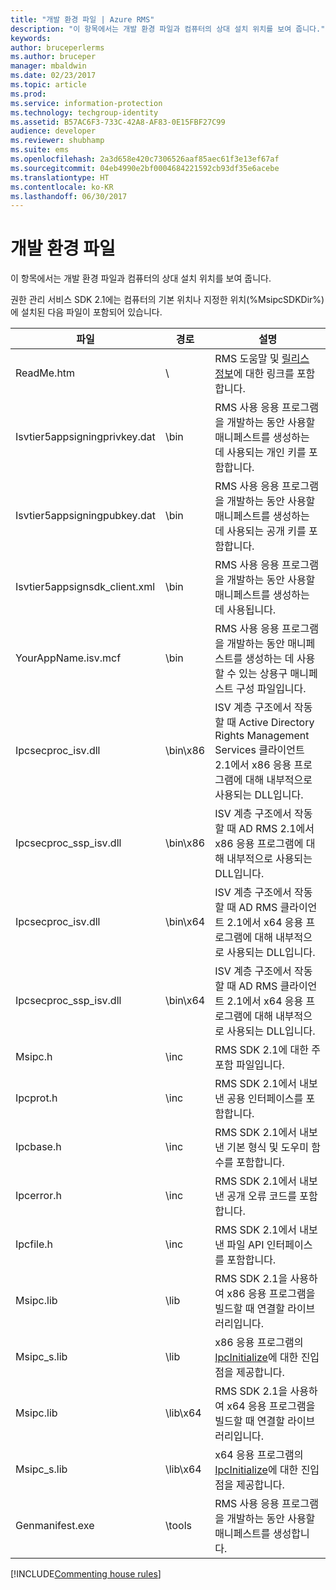 ```yaml
---
title: "개발 환경 파일 | Azure RMS"
description: "이 항목에서는 개발 환경 파일과 컴퓨터의 상대 설치 위치를 보여 줍니다."
keywords: 
author: bruceperlerms
ms.author: bruceper
manager: mbaldwin
ms.date: 02/23/2017
ms.topic: article
ms.prod: 
ms.service: information-protection
ms.technology: techgroup-identity
ms.assetid: B57AC6F3-733C-42A8-AF83-0E15FBF27C99
audience: developer
ms.reviewer: shubhamp
ms.suite: ems
ms.openlocfilehash: 2a3d658e420c7306526aaf85aec61f3e13ef67af
ms.sourcegitcommit: 04eb4990e2bf0004684221592cb93df35e6acebe
ms.translationtype: HT
ms.contentlocale: ko-KR
ms.lasthandoff: 06/30/2017
---
```

# <a name="development-environment-files"></a>개발 환경 파일

이 항목에서는 개발 환경 파일과 컴퓨터의 상대 설치 위치를 보여 줍니다.

권한 관리 서비스 SDK 2.1에는 컴퓨터의 기본 위치나 지정한 위치(%MsipcSDKDir%)에 설치된 다음 파일이 포함되어 있습니다.

|파일|경로|설명|
|----|----|-----------|
|ReadMe.htm| \ | RMS 도움말 및 [릴리스 정보](release-notes-rtm.md)에 대한 링크를 포함합니다.|
|Isvtier5appsigningprivkey.dat|\bin|RMS 사용 응용 프로그램을 개발하는 동안 사용할 매니페스트를 생성하는 데 사용되는 개인 키를 포함합니다.|
|Isvtier5appsigningpubkey.dat|\bin|RMS 사용 응용 프로그램을 개발하는 동안 사용할 매니페스트를 생성하는 데 사용되는 공개 키를 포함합니다.|
|Isvtier5appsignsdk_client.xml|\bin|RMS 사용 응용 프로그램을 개발하는 동안 사용할 매니페스트를 생성하는 데 사용됩니다.|
|YourAppName.isv.mcf|\bin|RMS 사용 응용 프로그램을 개발하는 동안 매니페스트를 생성하는 데 사용할 수 있는 상용구 매니페스트 구성 파일입니다.|
|Ipcsecproc_isv.dll|\bin\x86|ISV 계층 구조에서 작동할 때 Active Directory Rights Management Services 클라이언트 2.1에서 x86 응용 프로그램에 대해 내부적으로 사용되는 DLL입니다.|
|Ipcsecproc_ssp_isv.dll|\bin\x86|ISV 계층 구조에서 작동할 때 AD RMS 2.1에서 x86 응용 프로그램에 대해 내부적으로 사용되는 DLL입니다.|
|Ipcsecproc_isv.dll|\bin\x64|ISV 계층 구조에서 작동할 때 AD RMS 클라이언트 2.1에서 x64 응용 프로그램에 대해 내부적으로 사용되는 DLL입니다.|
|Ipcsecproc_ssp_isv.dll|\bin\x64|ISV 계층 구조에서 작동할 때 AD RMS 클라이언트 2.1에서 x64 응용 프로그램에 대해 내부적으로 사용되는 DLL입니다.|
|Msipc.h|\inc|RMS SDK 2.1에 대한 주 포함 파일입니다.|
|Ipcprot.h|\inc|RMS SDK 2.1에서 내보낸 공용 인터페이스를 포함합니다.|
|Ipcbase.h|\inc|RMS SDK 2.1에서 내보낸 기본 형식 및 도우미 함수를 포함합니다.|
|Ipcerror.h|\inc|RMS SDK 2.1에서 내보낸 공개 오류 코드를 포함합니다.|
|Ipcfile.h|\inc|RMS SDK 2.1에서 내보낸 파일 API 인터페이스를 포함합니다.|
|Msipc.lib|\lib|RMS SDK 2.1을 사용하여 x86 응용 프로그램을 빌드할 때 연결할 라이브러리입니다.|
|Msipc_s.lib|\lib|x86 응용 프로그램의 [IpcInitialize](https://msdn.microsoft.com/library/jj127295.aspx)에 대한 진입점을 제공합니다.|
|Msipc.lib|\lib\x64|RMS SDK 2.1을 사용하여 x64 응용 프로그램을 빌드할 때 연결할 라이브러리입니다.|
|Msipc_s.lib|\lib\x64|x64 응용 프로그램의 [IpcInitialize](https://msdn.microsoft.com/library/jj127295.aspx)에 대한 진입점을 제공합니다.|
|Genmanifest.exe|\tools|RMS 사용 응용 프로그램을 개발하는 동안 사용할 매니페스트를 생성합니다.|

[!INCLUDE[Commenting house rules](../includes/houserules.md)]
